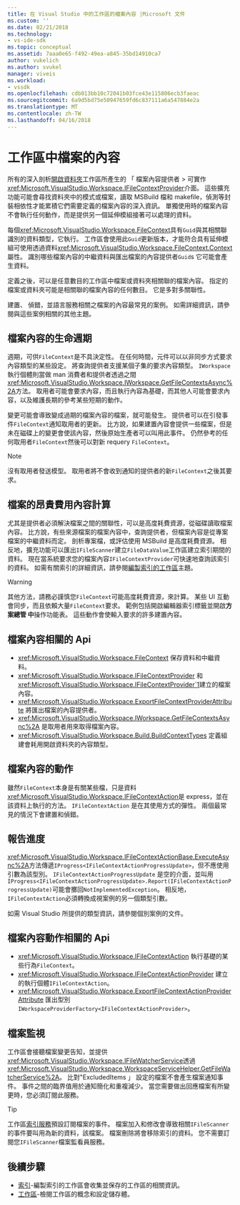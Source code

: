 ```yaml
---
title: 在 Visual Studio 中的工作區的檔案內容 |Microsoft 文件
ms.custom: ''
ms.date: 02/21/2018
ms.technology:
- vs-ide-sdk
ms.topic: conceptual
ms.assetid: 7aaa0e65-f492-49ea-a845-35bd14910ca7
author: vukelich
ms.author: svukel
manager: viveis
ms.workload:
- vssdk
ms.openlocfilehash: cdb013bb10c72041b03fce43e115806ecb3faeac
ms.sourcegitcommit: 6a9d5bd75e50947659fd6c837111a6a547884e2a
ms.translationtype: MT
ms.contentlocale: zh-TW
ms.lasthandoff: 04/16/2018
---
```

# <a name="workspace-file-contexts"></a>工作區中檔案的內容

所有的深入剖析[開啟資料夾](../ide/develop-code-in-visual-studio-without-projects-or-solutions.md)工作區所產生的 「 檔案內容提供者 > 可實作<xref:Microsoft.VisualStudio.Workspace.IFileContextProvider>介面。 這些擴充功能可能會尋找資料夾中的模式或檔案，讀取 MSBuild 檔和 makefile，偵測等封裝相依性才能累積它們需要定義的檔案內容的深入資訊。 單獨使用時的檔案內容不會執行任何動作，而是提供另一個延伸模組接著可以處理的資料。

每個<xref:Microsoft.VisualStudio.Workspace.FileContext>具有`Guid`與其相關聯識別的資料類型，它執行。 工作區會使用此`Guid`更新版本，才能符合具有延伸模組可使用透過資料<xref:Microsoft.VisualStudio.Workspace.FileContext.Context>屬性。 識別哪些檔案內容的中繼資料與匯出檔案的內容提供者`Guid`s 它可能會產生資料。

定義之後，可以是任意數目的工作區中檔案或資料夾相關聯的檔案內容。 指定的檔案或資料夾可能是相關聯的檔案內容的任何數目。 它是多對多關聯性。

建置、 偵錯，並語言服務相關之檔案的內容最常見的案例。 如需詳細資訊，請參閱與這些案例相關的其他主題。

## <a name="file-context-lifecycle"></a>檔案內容的生命週期

週期，可供`FileContext`是不具決定性。 在任何時間，元件可以以非同步方式要求內容類型的某些設定。 將查詢提供者支援某個子集的要求內容類型。 `IWorkspace`執行個體則當做 man 消費者和提供者透過之間<xref:Microsoft.VisualStudio.Workspace.IWorkspace.GetFileContextsAsync%2A>方法。 取用者可能會要求內容，而且執行內容為基礎，而其他人可能會要求內容，以及維護長期的參考某些短期的動作。 

變更可能會導致變成過期的檔案內容的檔案，就可能發生。 提供者可以在引發事件`FileContext`通知取用者的更新。 比方說，如果建置內容會提供一些檔案，但是未在磁碟上的變更會使該內容，然後原始生產者可以叫用此事件。 仍然參考的任何取用者`FileContext`然後可以對新 requery `FileContext`。

>[!NOTE]
>沒有取用者發送模型。 取用者將不會收到通知的提供者的新`FileContext`之後其要求。

## <a name="expensive-file-context-computations"></a>檔案的昂貴費用內容計算

尤其是提供者必須解決檔案之間的關聯性，可以是高度耗費資源，從磁碟讀取檔案內容。 比方說，有些來源檔案的檔案內容中，查詢提供者，但檔案內容是從專案檔案的中繼資料而定。 剖析專案檔，或評估使用 MSBuild 是高度耗費資源。 相反地，擴充功能可以匯出`IFileScanner`建立`FileDataValue`工作區建立索引期間的資料。 現在當系統要求您的檔案內容`IFileContextProvider`可快速地查詢該索引的資料。 如需有關索引的詳細資訊，請參閱[編製索引的工作區](workspace-indexing.md)主題。

>[!WARNING]
>其他方法，請務必謹慎您`FileContext`可能高度耗費資源，來計算。 某些 UI 互動會同步，而且依賴大量`FileContext`要求。 範例包括開啟編輯器索引標籤並開啟**方案總管 中**操作功能表。 這些動作會使輸入要求的許多建置內容。

## <a name="file-context-related-apis"></a>檔案內容相關的 Api

- <xref:Microsoft.VisualStudio.Workspace.FileContext> 保存資料和中繼資料。
- <xref:Microsoft.VisualStudio.Workspace.IFileContextProvider> 和<xref:Microsoft.VisualStudio.Workspace.IFileContextProvider`1>建立的檔案內容。
- <xref:Microsoft.VisualStudio.Workspace.ExportFileContextProviderAttribute> 將匯出檔案的內容提供者。
- <xref:Microsoft.VisualStudio.Workspace.IWorkspace.GetFileContextsAsync%2A> 是取用者用來取得檔案內容。
- <xref:Microsoft.VisualStudio.Workspace.Build.BuildContextTypes> 定義組建會耗用開啟資料夾的內容類型。

## <a name="file-context-actions"></a>檔案內容的動作

雖然`FileContext`本身是有關某些檔，只是資料<xref:Microsoft.VisualStudio.Workspace.IFileContextAction>是 express，並在該資料上執行的方法。 `IFileContextAction` 是在其使用方式的彈性。 兩個最常見的情況下會建置和偵錯。

## <a name="reporting-progress"></a>報告進度

<xref:Microsoft.VisualStudio.Workspace.IFileContextActionBase.ExecuteAsync%2A>方法傳遞`IProgress<IFileContextActionProgressUpdate>`，但不應使用引數為該型別。 `IFileContextActionProgressUpdate` 是空的介面，並叫用`IProgress<IFileContextActionProgressUpdate>.Report(IFileContextActionProgressUpdate)`可能會擲回`NotImplementedException`。 相反地，`IFileContextAction`必須轉換成視案例的另一個類型引數。

如需 Visual Studio 所提供的類型資訊，請參閱個別案例的文件。

## <a name="file-context-action-related-apis"></a>檔案內容動作相關的 Api

- <xref:Microsoft.VisualStudio.Workspace.IFileContextAction> 執行基礎的某些行為`FileContext`。
- <xref:Microsoft.VisualStudio.Workspace.IFileContextActionProvider> 建立的執行個體`IFileContextAction`。
- <xref:Microsoft.VisualStudio.Workspace.ExportFileContextActionProviderAttribute> 匯出型別`IWorkspaceProviderFactory<IFileContextActionProvider>`。

## <a name="file-watching"></a>檔案監視

工作區會接聽檔案變更告知，並提供<xref:Microsoft.VisualStudio.Workspace.IFileWatcherService>透過<xref:Microsoft.VisualStudio.Workspace.WorkspaceServiceHelper.GetFileWatcherService%2A>。 比對"ExcludedItems 」 設定的檔案不會產生檔案通知事件。 事件之間的臨界值用於通知簡化和重複減少。 當您需要做出回應檔案有所變更時，您必須訂閱此服務。

>[!TIP]
>工作區[索引服務](workspace-indexing.md)預設訂閱檔案的事件。 檔案加入和修改會導致相關`IFileScanner`的事件要叫用為新的資料，該檔案。 檔案刪除將會移除索引的資料。 您不需要訂閱您`IFileScanner`檔案監看員服務。

## <a name="next-steps"></a>後續步驟

* [索引](workspace-indexing.md)-編製索引的工作區會收集並保存的工作區的相關資訊。
* [工作區](workspaces.md)-檢閱工作區的概念和設定儲存體。

